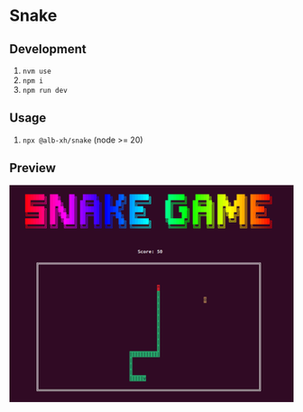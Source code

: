 # Snake

## Development

1. `nvm use`
2. `npm i`
3. `npm run dev`

## Usage

1. `npx @alb-xh/snake` (node >= 20)

## Preview

![demo](https://github.com/alb-xh/snake-game/blob/master/assets/preview.png?raw=true)
